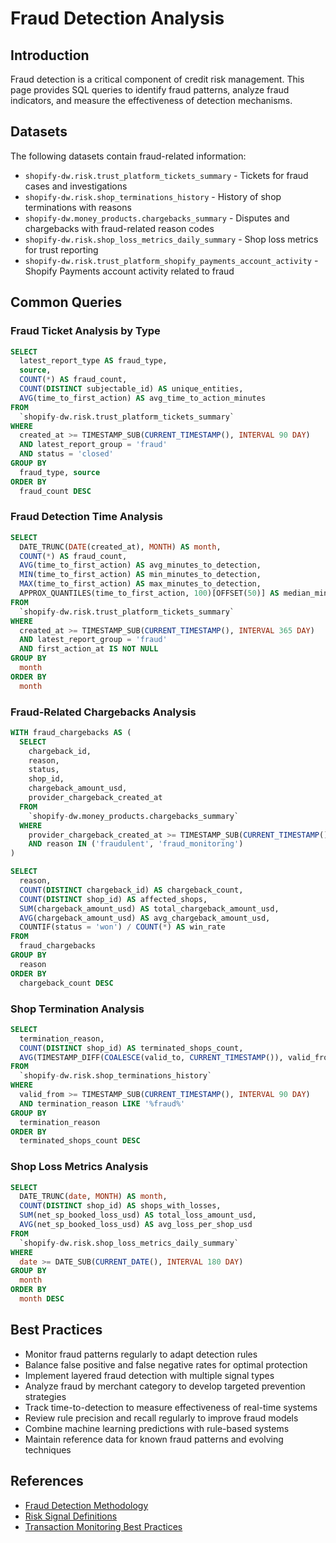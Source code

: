 # Fraud Detection Analysis

## Introduction
Fraud detection is a critical component of credit risk management. This page provides SQL queries to identify fraud patterns, analyze fraud indicators, and measure the effectiveness of detection mechanisms.

## Datasets
The following datasets contain fraud-related information:

- `shopify-dw.risk.trust_platform_tickets_summary` - Tickets for fraud cases and investigations
- `shopify-dw.risk.shop_terminations_history` - History of shop terminations with reasons
- `shopify-dw.money_products.chargebacks_summary` - Disputes and chargebacks with fraud-related reason codes
- `shopify-dw.risk.shop_loss_metrics_daily_summary` - Shop loss metrics for trust reporting
- `shopify-dw.risk.trust_platform_shopify_payments_account_activity` - Shopify Payments account activity related to fraud

## Common Queries

### Fraud Ticket Analysis by Type
```sql
SELECT
  latest_report_type AS fraud_type,
  source,
  COUNT(*) AS fraud_count,
  COUNT(DISTINCT subjectable_id) AS unique_entities,
  AVG(time_to_first_action) AS avg_time_to_action_minutes
FROM
  `shopify-dw.risk.trust_platform_tickets_summary`
WHERE
  created_at >= TIMESTAMP_SUB(CURRENT_TIMESTAMP(), INTERVAL 90 DAY)
  AND latest_report_group = 'fraud'
  AND status = 'closed'
GROUP BY
  fraud_type, source
ORDER BY
  fraud_count DESC
```

### Fraud Detection Time Analysis
```sql
SELECT
  DATE_TRUNC(DATE(created_at), MONTH) AS month,
  COUNT(*) AS fraud_count,
  AVG(time_to_first_action) AS avg_minutes_to_detection,
  MIN(time_to_first_action) AS min_minutes_to_detection,
  MAX(time_to_first_action) AS max_minutes_to_detection,
  APPROX_QUANTILES(time_to_first_action, 100)[OFFSET(50)] AS median_minutes_to_detection
FROM
  `shopify-dw.risk.trust_platform_tickets_summary`
WHERE
  created_at >= TIMESTAMP_SUB(CURRENT_TIMESTAMP(), INTERVAL 365 DAY)
  AND latest_report_group = 'fraud'
  AND first_action_at IS NOT NULL
GROUP BY
  month
ORDER BY
  month
```

### Fraud-Related Chargebacks Analysis
```sql
WITH fraud_chargebacks AS (
  SELECT
    chargeback_id,
    reason,
    status,
    shop_id,
    chargeback_amount_usd,
    provider_chargeback_created_at
  FROM
    `shopify-dw.money_products.chargebacks_summary`
  WHERE
    provider_chargeback_created_at >= TIMESTAMP_SUB(CURRENT_TIMESTAMP(), INTERVAL 180 DAY)
    AND reason IN ('fraudulent', 'fraud_monitoring')
)

SELECT
  reason,
  COUNT(DISTINCT chargeback_id) AS chargeback_count,
  COUNT(DISTINCT shop_id) AS affected_shops,
  SUM(chargeback_amount_usd) AS total_chargeback_amount_usd,
  AVG(chargeback_amount_usd) AS avg_chargeback_amount_usd,
  COUNTIF(status = 'won') / COUNT(*) AS win_rate
FROM
  fraud_chargebacks
GROUP BY
  reason
ORDER BY
  chargeback_count DESC
```

### Shop Termination Analysis
```sql
SELECT
  termination_reason,
  COUNT(DISTINCT shop_id) AS terminated_shops_count,
  AVG(TIMESTAMP_DIFF(COALESCE(valid_to, CURRENT_TIMESTAMP()), valid_from, DAY)) AS avg_termination_duration_days
FROM
  `shopify-dw.risk.shop_terminations_history`
WHERE
  valid_from >= TIMESTAMP_SUB(CURRENT_TIMESTAMP(), INTERVAL 90 DAY)
  AND termination_reason LIKE '%fraud%'
GROUP BY
  termination_reason
ORDER BY
  terminated_shops_count DESC
```

### Shop Loss Metrics Analysis
```sql
SELECT
  DATE_TRUNC(date, MONTH) AS month,
  COUNT(DISTINCT shop_id) AS shops_with_losses,
  SUM(net_sp_booked_loss_usd) AS total_loss_amount_usd,
  AVG(net_sp_booked_loss_usd) AS avg_loss_per_shop_usd
FROM
  `shopify-dw.risk.shop_loss_metrics_daily_summary`
WHERE
  date >= DATE_SUB(CURRENT_DATE(), INTERVAL 180 DAY)
GROUP BY
  month
ORDER BY
  month DESC
```

## Best Practices

- Monitor fraud patterns regularly to adapt detection rules
- Balance false positive and false negative rates for optimal protection
- Implement layered fraud detection with multiple signal types
- Analyze fraud by merchant category to develop targeted prevention strategies
- Track time-to-detection to measure effectiveness of real-time systems
- Review rule precision and recall regularly to improve fraud models
- Combine machine learning predictions with rule-based systems
- Maintain reference data for known fraud patterns and evolving techniques

## References
- [Fraud Detection Methodology](https://shopify.dev/docs)
- [Risk Signal Definitions](https://shopify.dev/api)
- [Transaction Monitoring Best Practices](https://shopify.dev/docs) 